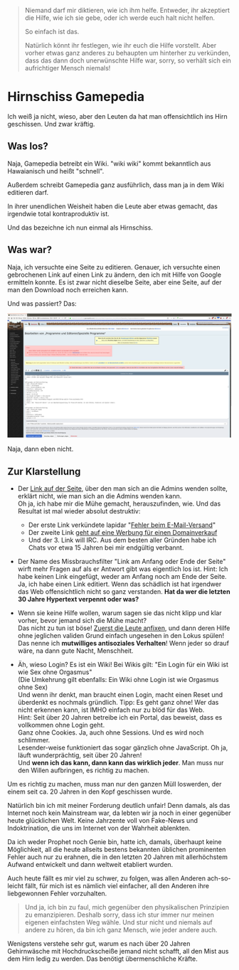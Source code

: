 > Niemand darf mir diktieren, wie ich ihm helfe.
> Entweder, ihr akzeptiert die Hilfe, wie ich sie gebe, oder ich werde euch halt nicht helfen.
>
> So einfach ist das.
>
> Natürlich könnt ihr festlegen, wie ihr euch die Hilfe vorstellt.
> Aber vorher etwas ganz anderes zu behaupten um hinterher zu verkünden,
> dass das dann doch unerwünschte Hilfe war, sorry, so verhält sich ein aufrichtiger Mensch niemals!

# Hirnschiss Gamepedia

Ich weiß ja nicht, wieso, aber den Leuten da hat man offensichtlich ins Hirn geschissen.  Und zwar kräftig.

## Was los?

Naja, Gamepedia betreibt ein Wiki.  "wiki wiki" kommt bekanntlich aus Hawaianisch und heißt "schnell".

Außerdem schreibt Gamepedia ganz ausführlich, dass man ja in dem Wiki editieren darf.

In ihrer unendlichen Weisheit haben die Leute aber etwas gemacht, das irgendwie total kontraproduktiv ist.

Und das bezeichne ich nun einmal als Hirnschiss.

## Was war?

Naja, ich versuchte eine Seite zu editieren.
Genauer, ich versuchte einen gebrochenen Link auf einen Link zu ändern, den ich mit Hilfe von Google ermitteln konnte.
Es ist zwar nicht dieselbe Seite, aber eine Seite, auf der man den Download noch erreichen kann.

Und was passiert?  Das:

![Diese Aktion wurde automatisch als schädlich erkannt und deshalb nicht ausgeführt.](gamepedia-wtf-2019-02-17.png)

Naja, dann eben nicht.

## Zur Klarstellung

- Der [Link auf der Seite](https://minecraft-de.gamepedia.com/Minecraft_Wiki:Leitung), über den man sich an die Admins
wenden sollte, erklärt nicht, wie man sich an die Admins wenden kann.  
  Oh ja, ich habe mir die Mühe gemacht, herauszufinden, wie.  Und das Resultat ist mal wieder absolut destruktiv:
  - Der erste Link verkündete lapidar "[Fehler beim E-Mail-Versand](https://minecraft-de.gamepedia.com/Spezial:E-Mail_senden/Oliver_Scholz)"
  - Der zweite Link [geht auf eine Werbung für einen Domainverkauf](http://minecraft.de/member.php?28691-RockGermany)
  - Und der 3. Link will IRC.  Aus dem besten aller Gründen habe ich Chats vor etwa 15 Jahren bei mir endgültig verbannt.

- Der Name des Missbrauchsfilter "Link am Anfang oder Ende der Seite" wirft mehr Fragen auf als er Antwort gibt was eigentlich los ist.
  Hint:  Ich habe keinen Link eingefügt, weder am Anfang noch am Ende der Seite.  Ja, ich habe einen Link editiert.
  Wenn das schädlich ist hat irgendwer das Web offensichtlich nicht so ganz verstanden.
  **Hat da wer die letzten 30 Jahre Hypertext verpennt oder was?**

- Wenn sie keine Hilfe wollen, warum sagen sie das nicht klipp und klar vorher, bevor jemand sich die Mühe macht?  
  Das nicht zu tun ist böse!  [Zuerst die Leute anfixen](https://minecraft-de.gamepedia.com/Minecraft_Wiki:%C3%9Cber), und dann deren Hilfe ohne jeglichen validen Grund einfach ungesehen in den Lokus spülen!  
  Das nenne ich **mutwilliges antisoziales Verhalten**!  Wenn jeder so drauf wäre, na dann gute Nacht, Menschheit.

- Äh, wieso Login?  Es ist ein Wiki!  Bei Wikis gilt:  "Ein Login für ein Wiki ist wie Sex ohne Orgasmus"  
  (Die Umkehrung gilt ebenfalls:  Ein Wiki ohne Login ist wie Orgasmus ohne Sex)  
  Und wenn ihr denkt, man braucht einen Login, macht einen Reset und überdenkt es nochmals gründlich.  Tipp:  Es geht ganz ohne!
  Wer das nicht erkennen kann, ist IMHO einfach nur zu blöd für das Web.  
  Hint:  Seit über 20 Jahren betreibe ich ein Portal, das beweist, dass es vollkommen ohne Login geht.  
  Ganz ohne Cookies.  Ja, auch ohne Sessions.  Und es wird noch schlimmer.  
  Lesender-weise funktioniert das sogar gänzlich ohne JavaScript.  Oh ja, läuft wunderprächtig, seit über 20 Jahren!  
  Und **wenn ich das kann, dann kann das wirklich jeder**.  Man muss nur den Willen aufbringen, es richtig zu machen.  
  
Um es richtig zu machen, muss man nur den ganzen Müll loswerden, der einem seit ca. 20 Jahren in den Kopf geschissen wurde.

Natürlich bin ich mit meiner Forderung deutlich unfair!
Denn damals, als das Internet noch kein Mainstream war,
da lebten wir ja noch in einer gegenüber heute glücklichen Welt.
Keine Jahrzente voll von Fake-News und Indoktrination,
die uns im Internet von der Wahrheit ablenkten.

Da ich weder Prophet noch Genie bin, hatte ich, damals, überhaupt keine Möglichkeit,
all die heute allseits bestens bekannten üblichen prominenten Fehler auch nur zu erahnen,
die in den letzten 20 Jahren mit allerhöchstem Aufwand entwickelt und dann weltweit etabliert wurden.

Auch heute fällt es mir viel zu schwer, zu folgen, was allen Anderen ach-so-leicht fällt,
für mich ist es nämlich viel einfacher, all den Anderen ihre liebgewonnen Fehler vorzuhalten. 

> Und ja, ich bin zu faul, mich gegenüber den physikalischen Prinzipien zu emanzipieren.
> Deshalb sorry, dass ich stur immer nur meinen eigenen einfachsten Weg wähle.
> Und stur nicht und niemals auf andere zu hören, da bin ich ganz Mensch, wie jeder andere auch.

Wenigstens verstehe sehr gut, warum es nach über 20 Jahren Gehirnwäsche mit Hochdruckscheiße
jemand nicht schafft, all den Mist aus dem Hirn ledig zu werden.  Das benötigt übermenschliche Kräfte.
